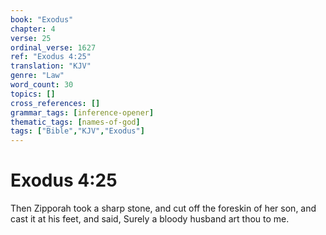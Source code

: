 ```yaml
---
book: "Exodus"
chapter: 4
verse: 25
ordinal_verse: 1627
ref: "Exodus 4:25"
translation: "KJV"
genre: "Law"
word_count: 30
topics: []
cross_references: []
grammar_tags: [inference-opener]
thematic_tags: [names-of-god]
tags: ["Bible","KJV","Exodus"]
---
```


# Exodus 4:25

Then Zipporah took a sharp stone, and cut off the foreskin of her son, and cast it at his feet, and said, Surely a bloody husband art thou to me.
